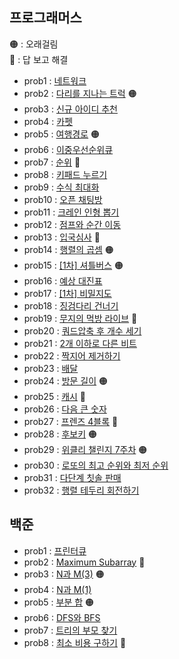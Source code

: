 ## 프로그래머스 
🟠 : 오래걸림 <br>
🔴 : 답 보고 해결 
- prob1 : [네트워크](https://github.com/zz9z9/algorithm-practice/tree/master/src/programmers/prob1)
- prob2 : [다리를 지나는 트럭](https://github.com/zz9z9/algorithm-practice/tree/master/src/programmers/prob2) 🟠 
- prob3 : [신규 아이디 추천](https://github.com/zz9z9/algorithm-practice/tree/master/src/programmers/prob3)
- prob4 : [카펫](https://github.com/zz9z9/algorithm-practice/tree/master/src/programmers/prob4)
- prob5 : [여행경로](https://github.com/zz9z9/algorithm-practice/tree/master/src/programmers/prob5) 🟠 
- prob6 : [이중우선순위큐](https://github.com/zz9z9/algorithm-practice/tree/master/src/programmers/prob6)
- prob7 : [순위](https://github.com/zz9z9/algorithm-practice/tree/master/src/programmers/prob7) 🔴 
- prob8 : [키패드 누르기](https://github.com/zz9z9/algorithm-practice/tree/master/src/programmers/prob8)
- prob9 : [수식 최대화](https://github.com/zz9z9/algorithm-practice/tree/master/src/programmers/prob9)
- prob10 : [오픈 채팅방](https://github.com/zz9z9/algorithm-practice/tree/master/src/programmers/prob10)
- prob11 : [크레인 인형 뽑기](https://github.com/zz9z9/algorithm-practice/tree/master/src/programmers/prob11)
- prob12 : [점프와 순간 이동](https://github.com/zz9z9/algorithm-practice/tree/master/src/programmers/prob12)
- prob13 : [입국심사](https://github.com/zz9z9/algorithm-practice/tree/master/src/programmers/prob13) 🔴  
- prob14 : [행렬의 곱셈](https://github.com/zz9z9/algorithm-practice/tree/master/src/programmers/prob14) 🟠
- prob15 : [[1차] 셔틀버스](https://github.com/zz9z9/algorithm-practice/tree/master/src/programmers/prob15) 🟠  
- prob16 : [예상 대진표](https://github.com/zz9z9/algorithm-practice/tree/master/src/programmers/prob16)
- prob17 : [[1차] 비밀지도](https://github.com/zz9z9/algorithm-practice/tree/master/src/programmers/prob17)
- prob18 : [징검다리 건너기](https://github.com/zz9z9/algorithm-practice/tree/master/src/programmers/prob18)
- prob19 : [무지의 먹방 라이브](https://github.com/zz9z9/algorithm-practice/tree/master/src/programmers/prob19) 🔴
- prob20 : [쿼드압축 후 개수 세기](https://github.com/zz9z9/algorithm-practice/tree/master/src/programmers/prob20) 
- prob21 : [2개 이하로 다른 비트](https://github.com/zz9z9/algorithm-practice/tree/master/src/programmers/prob21) 
- prob22 : [짝지어 제거하기](https://github.com/zz9z9/algorithm-practice/tree/master/src/programmers/prob22) 
- prob23 : [배달](https://github.com/zz9z9/algorithm-practice/tree/master/src/programmers/prob23) 
- prob24 : [방문 길이](https://github.com/zz9z9/algorithm-practice/tree/master/src/programmers/prob24) 🟠
- prob25 : [캐시](https://github.com/zz9z9/algorithm-practice/tree/master/src/programmers/prob25) 🔴
- prob26 : [다음 큰 숫자](https://github.com/zz9z9/algorithm-practice/tree/master/src/programmers/prob26)
- prob27 : [프렌즈 4블록](https://github.com/zz9z9/algorithm-practice/tree/master/src/programmers/prob27) 🔴
- prob28 : [후보키](https://github.com/zz9z9/algorithm-practice/tree/master/src/programmers/prob28) 🟠
- prob29 : [위클리 챌린지 7주차](https://github.com/zz9z9/algorithm-practice/tree/master/src/programmers/prob29) 🟠
- prob30 : [로또의 최고 순위와 최저 순위](https://github.com/zz9z9/algorithm-practice/tree/master/src/programmers/prob30)
- prob31 : [다단계 칫솔 판매](https://github.com/zz9z9/algorithm-practice/tree/master/src/programmers/prob31)
- prob32 : [행렬 테두리 회전하기](https://github.com/zz9z9/algorithm-practice/tree/master/src/programmers/prob32)

## 백준
- prob1 : [프린터큐](https://github.com/zz9z9/algorithm-practice/tree/master/src/baekjun/prob1)
- prob2 : [Maximum Subarray](https://github.com/zz9z9/algorithm-practice/tree/master/src/baekjun/prob2) 🔴
- prob3 : [N과 M(3)](https://github.com/zz9z9/algorithm-practice/tree/master/src/baekjun/prob3) 🟠
- prob4 : [N과 M(1)](https://github.com/zz9z9/algorithm-practice/tree/master/src/baekjun/prob4)
- prob5 : [부분 합](https://github.com/zz9z9/algorithm-practice/tree/master/src/baekjun/prob5) 🟠
- prob6 : [DFS와 BFS](https://github.com/zz9z9/algorithm-practice/tree/master/src/baekjun/prob6) 
- prob7 : [트리의 부모 찾기](https://github.com/zz9z9/algorithm-practice/tree/master/src/baekjun/prob7) 
- prob8 : [최소 비용 구하기](https://github.com/zz9z9/algorithm-practice/tree/master/src/baekjun/prob8) 🔴
